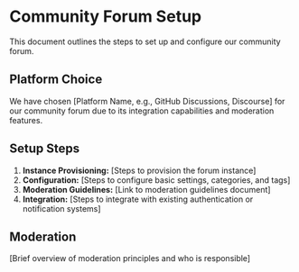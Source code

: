 # Community Forum Setup

This document outlines the steps to set up and configure our community forum.

## Platform Choice

We have chosen [Platform Name, e.g., GitHub Discussions, Discourse] for our community forum due to its integration capabilities and moderation features.

## Setup Steps

1.  **Instance Provisioning:** [Steps to provision the forum instance]
2.  **Configuration:** [Steps to configure basic settings, categories, and tags]
3.  **Moderation Guidelines:** [Link to moderation guidelines document]
4.  **Integration:** [Steps to integrate with existing authentication or notification systems]

## Moderation

[Brief overview of moderation principles and who is responsible]
